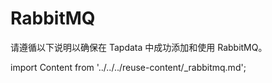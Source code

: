 # RabbitMQ

请遵循以下说明以确保在 Tapdata 中成功添加和使用 RabbitMQ。

import Content from '../../../reuse-content/_rabbitmq.md';

<Content />